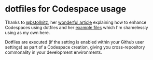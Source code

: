 # dotfiles for Codespace usage

Thanks to [@bstollnitz](https://github.com/bstollnitz), her [wonderful article](https://bea.stollnitz.com/blog/codespaces-terminal/) explaining how to enhance Codespaces using dotfiles and her [example files](https://www.github.com/bstollnitz/dotfiles) which I'm shamelessly using as my own here.

Dotfiles are executed (if the setting is enabled within your Github user settings) as part of a Codespace creation, giving you cross-repository commonality in your development environments.